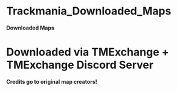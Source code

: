 # Trackmania_Downloaded_Maps
<p><b>Downloaded Maps</b></p>

# Downloaded via TMExchange + TMExchange Discord Server

<p><b>Credits go to original map creators!</b></p>
